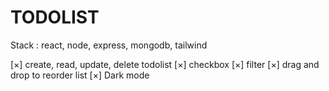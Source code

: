 # TODOLIST

Stack : react, node, express, mongodb, tailwind

[×] create, read, update, delete todolist
[×] checkbox
[×] filter 
[×] drag and drop to reorder list
[×] Dark mode
